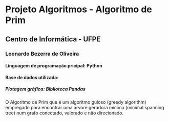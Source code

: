 # Projeto Algoritmos - Algoritmo de Prim
## Centro de Informática - UFPE
### Leonardo Bezerra de Oliveira  
#### Linguagem de programação pricipal: Python
#### Base de dados utilizada:
##### Plotagem gráfica: Biblioteca Pandas
O Algoritmo de Prim que é um algoritmo guloso (greedy algorithm) empregado para encontrar uma árvore geradora mínima (minimal spanning tree) num grafo conectado, valorado e não direcionado.
